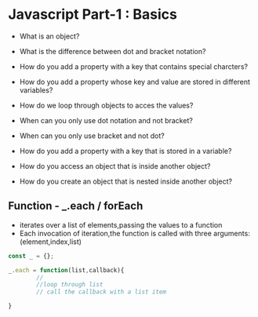 # Javascript Part-1 : Basics

- What is an object?

- What is the difference between dot and bracket notation?

- How do you add a property with a key that contains special charcters?

- How do you add a property whose key and value are stored in different variables?

- How do we  loop through objects to acces the values?

- When can you only use dot notation and not bracket?

- When can you only use bracket and not dot?

- How do you add a property with a key that is stored in a variable?

- How do you access an object that is inside another object?

- How do you create an object that is nested inside another object?

## Function - _.each / forEach

- iterates over a list of elements,passing the values to a function
- Each invocation of iteration,the function is called with three arguments:(element,index,list)


```javascript
const _ = {};

_.each = function(list,callback){
        //
        //loop through list
        // call the callback with a list item

}
```